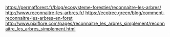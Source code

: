 https://permafforest.fr/blog/ecosysteme-forestier/reconnaitre-les-arbres/
http://www.reconnaitre-les-arbres.fr/
https://ecotree.green/blog/comment-reconnaitre-les-arbres-en-foret
http://www.pixiflore.com/pages/reconnaitre_les_arbres_simplement/reconnaitre_les_arbres_simplement.html
